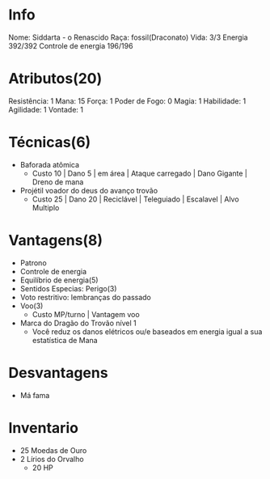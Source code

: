 # Info
Nome: Siddarta - o Renascido
Raça: fossil(Draconato)
Vida: 3/3
Energia 392/392
Controle de energia 196/196

# Atributos(20)
Resistência: 1
Mana: 15
Força: 1
Poder de Fogo: 0
Magia: 1
Habilidade: 1
Agilidade: 1
Vontade: 1

# Técnicas(6)
- Baforada atômica
	- Custo 10 | Dano 5 | em área | Ataque carregado | Dano Gigante | Dreno de mana
- Projétil voador do deus do avanço trovão
	- Custo 25 | Dano 20 | Reciclável | Teleguiado | Escalavel | Alvo Multiplo


# Vantagens(8)
- Patrono
- Controle de energia
- Equilíbrio de energia(5)
- Sentidos Especias: Perigo(3)
- Voto restritivo: lembranças do passado
- Voo(3)
	- Custo MP/turno | Vantagem voo
- Marca do Dragão do Trovão nível 1
	- Você reduz os danos elétricos ou/e baseados em energia igual a sua estatística de Mana

# Desvantagens
- Má fama

# Inventario
- 25 Moedas de Ouro
- 2 Lírios do Orvalho
	- 20 HP